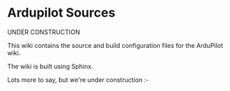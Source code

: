 # Ardupilot Sources

UNDER CONSTRUCTION

This wiki contains the source and build configuration files for the ArduPilot wiki.

The wiki is built using Sphinx.

Lots more to say, but we're under construction :-
